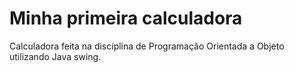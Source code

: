 # Minha primeira calculadora

Calculadora feita na disciplina de Programação Orientada a Objeto utilizando Java swing. 
